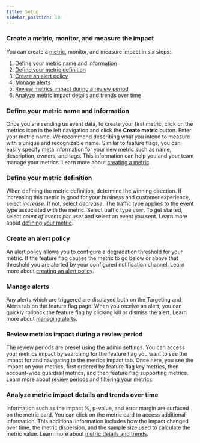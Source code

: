 ```yaml
---
title: Setup
sidebar_position: 10
---
```


### Create a metric, monitor, and measure the impact

You can create a [metric](/docs/feature-management-experimentation/release-monitoring/metrics/overview), monitor, and measure impact in six steps: 

1. [Define your metric name and information](#define-your-metric-name-and-information)
2. [Define your metric definition](#define-your-metric-definition)
3. [Create an alert policy](#create-an-alert-policy)
4. [Manage alerts](#manage-alerts)
5. [Review metrics impact during a review period](#review-metrics-impact-during-a-review-period)
6. [Analyze metric impact details and trends over time](#analyze-metric-impact-details-and-trends-over-time)

### Define your metric name and information 

Once you are sending us event data, to create your first metric, click on the metrics icon in the left navigation and click the **Create metric** button. Enter your metric name. We recommend describing what you intend to measure with a unique and recognizable name. Similar to feature flags, you can easily specify meta information for your new metric such as name, description, owners, and tags. This information can help you and your team manage your metrics. Learn more about [creating a metric](/docs/feature-management-experimentation/release-monitoring/metrics/overview#create-a-metric). 

### Define your metric definition 

When defining the metric definition, determine the winning direction. If increasing this metric is good for your business and customer experience, select *increase*. If not, select *decrease*. The traffic type applies to the event type associated with the metric. Select traffic type `user`. To get started, select *count of events per user* and select an event you sent. Learn more about [defining your metric](/docs/feature-management-experimentation/release-monitoring/metrics/overview#common-metrics).  

### Create an alert policy 

An alert policy allows you to configure a degradation threshold for your metric. If the feature flag causes the metric to go below or above that threshold you are alerted by your configured notification channel. Learn more about [creating an alert policy](/docs/feature-management-experimentation/release-monitoring/metrics/overview#configure-an-alert-policy).

### Manage alerts

Any alerts which are triggered are displayed both on the Targeting and Alerts tab on the feature flag page. When you receive an alert, you can quickly rollback the feature flag by clicking kill or dismiss the alert. Learn more about [managing alerts](https://help.split.io/hc/en-us/articles/19832312225293-Configuring-metric-alerting#metric-alert-summary-in-split-ui).

### Review metrics impact during a review period 

The review periods are preset using the admin settings. You can access your metrics impact by searching for the feature flag you want to see the impact for and navigating to the metrics impact tab. Once here, you see the impact on your metrics, first ordered by feature flag key metrics, then account-wide guardrail metrics, and then feature flag supporting metrics. Learn more about [review periods](https://help.split.io/hc/en-us/articles/360020635912-Review-period-check) and [filtering your metrics](https://help.split.io/hc/en-us/articles/360020848451-Metrics-impact-Applying-filters).

### Analyze metric impact details and trends over time 

Information such as the impact %, p-value, and error margin are surfaced on the metric card. You can click on the metric card to access additional information. This additional information includes how the impact changed over time, the metric dispersion, and the sample size used to calculate the metric value. Learn more about [metric details and trends](https://help.split.io/hc/en-us/articles/360025376251-Metric-details-and-trends).
